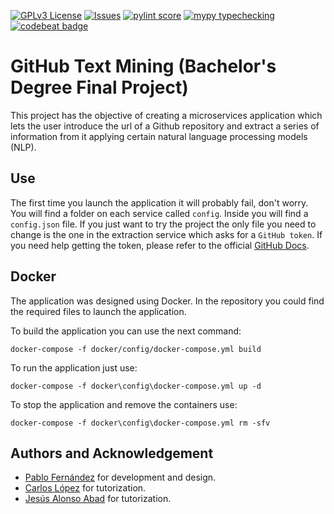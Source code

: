 [![GPLv3 License](https://img.shields.io/badge/License-GPL%20v3-yellow.svg)](https://opensource.org/licenses/)
[![Issues](https://img.shields.io/github/issues/MrpYA45/github-text-mining-tfg?color=blue)](https://github.com/MrpYA45/github-text-mining-tfg/issues)
[![pylint score](https://github.com/MrpYA45/github-text-mining-tfg/actions/workflows/stylechecking.yml/badge.svg?style=for-the-badge)](https://github.com/MrpYA45/github-text-mining-tfg/actions/workflows/stylechecking.yml)
[![mypy typechecking](https://github.com/MrpYA45/github-text-mining-tfg/actions/workflows/typechecking.yml/badge.svg)](https://github.com/MrpYA45/github-text-mining-tfg/actions/workflows/typechecking.yml)
[![codebeat badge](https://codebeat.co/badges/b88ca615-8ccc-4770-a607-79e83b14dac5)](https://codebeat.co/projects/github-com-mrpya45-github-text-mining-tfg-main)

# GitHub Text Mining (Bachelor's Degree Final Project)

This project has the objective of creating a microservices application which lets the user introduce the url of a Github repository and extract a series of information from it applying certain natural language processing models (NLP).

## Use
The first time you launch the application it will probably fail, don't worry. You will find a folder on each service called `config`. Inside you will find a `config.json` file. If you just want to try the project the only file you need to change is the one in the extraction service which asks for a `GitHub token`. If you need help getting the token, please refer to the official [GitHub Docs](https://docs.github.com/es/github/authenticating-to-github/keeping-your-account-and-data-secure/creating-a-personal-access-token).

## Docker

The application was designed using Docker. In the repository you could find the required files to launch the application.

To build the application you can use the next command:

```
docker-compose -f docker/config/docker-compose.yml build
```

To run the application just use:

```
docker-compose -f docker\config\docker-compose.yml up -d
```
To stop the application and remove the containers use:
```
docker-compose -f docker\config\docker-compose.yml rm -sfv
```

## Authors and Acknowledgement

-   [Pablo Fernández](https://www.github.com/mrpya45) for development and design.
-   [Carlos López](https://www.github.com/clopezno) for tutorization.
-   [Jesús Alonso Abad](https://www.github.com/kencho) for tutorization.
